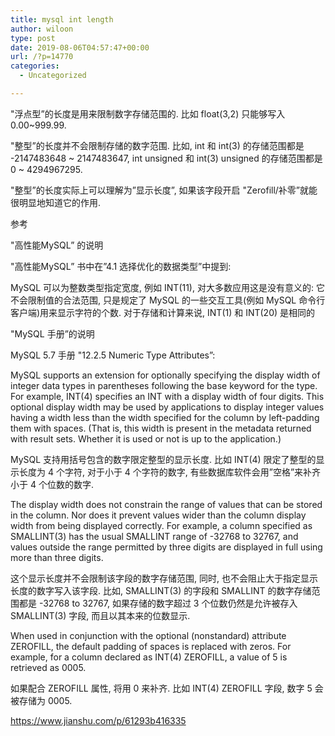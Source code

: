 ```yaml
---
title: mysql int length
author: wiloon
type: post
date: 2019-08-06T04:57:47+00:00
url: /?p=14770
categories:
  - Uncategorized

---
```

"浮点型&#8221;的长度是用来限制数字存储范围的. 比如 float(3,2) 只能够写入 0.00~999.99.
  
"整型&#8221;的长度并不会限制存储的数字范围. 比如, int 和 int(3) 的存储范围都是 -2147483648 ~ 2147483647, int unsigned 和 int(3) unsigned 的存储范围都是0 ~ 4294967295.
  
"整型&#8221;的长度实际上可以理解为&#8221;显示长度&#8221;, 如果该字段开启 "Zerofill/补零&#8221;就能很明显地知道它的作用.

参考
  
"高性能MySQL&#8221; 的说明
  
"高性能MySQL&#8221; 书中在&#8221;4.1 选择优化的数据类型&#8221;中提到:

MySQL 可以为整数类型指定宽度, 例如 INT(11), 对大多数应用这是没有意义的: 它不会限制值的合法范围, 只是规定了 MySQL 的一些交互工具(例如 MySQL 命令行客户端)用来显示字符的个数. 对于存储和计算来说, INT(1) 和 INT(20) 是相同的
  
"MySQL 手册&#8221;的说明
  
MySQL 5.7 手册 "12.2.5 Numeric Type Attributes&#8221;:

MySQL supports an extension for optionally specifying the display width of integer data types in parentheses following the base keyword for the type. For example, INT(4) specifies an INT with a display width of four digits. This optional display width may be used by applications to display integer values having a width less than the width specified for the column by left-padding them with spaces. (That is, this width is present in the metadata returned with result sets. Whether it is used or not is up to the application.)

MySQL 支持用括号包含的数字限定整型的显示长度. 比如 INT(4) 限定了整型的显示长度为 4 个字符, 对于小于 4 个字符的数字, 有些数据库软件会用&#8221;空格&#8221;来补齐小于 4 个位数的数字.

The display width does not constrain the range of values that can be stored in the column. Nor does it prevent values wider than the column display width from being displayed correctly. For example, a column specified as SMALLINT(3) has the usual SMALLINT range of -32768 to 32767, and values outside the range permitted by three digits are displayed in full using more than three digits.

这个显示长度并不会限制该字段的数字存储范围, 同时, 也不会阻止大于指定显示长度的数字写入该字段. 比如, SMALLINT(3) 的字段和 SMALLINT 的数字存储范围都是 -32768 to 32767, 如果存储的数字超过 3 个位数仍然是允许被存入 SMALLINT(3) 字段, 而且以其本来的位数显示.

When used in conjunction with the optional (nonstandard) attribute ZEROFILL, the default padding of spaces is replaced with zeros. For example, for a column declared as INT(4) ZEROFILL, a value of 5 is retrieved as 0005.

如果配合 ZEROFILL 属性, 将用 0 来补齐. 比如 INT(4) ZEROFILL 字段, 数字 5 会被存储为 0005.

https://www.jianshu.com/p/61293b416335